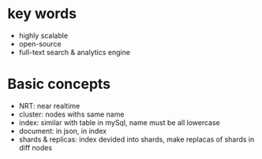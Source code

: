 # key words
* highly scalable
* open-source
* full-text search & analytics engine

# Basic concepts
* NRT: near realtime
* cluster: nodes withs same name
* index: similar with table in mySql, name must be all lowercase
* document: in json, in index
* shards & replicas: index devided into shards, make replacas of shards in diff nodes

